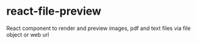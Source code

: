 # react-file-preview
React component to render and preview images, pdf and text files via file object or web url
